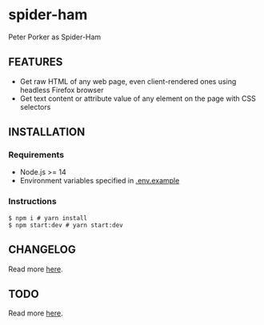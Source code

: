 # spider-ham

Peter Porker as Spider-Ham

## FEATURES

- Get raw HTML of any web page, even client-rendered ones using headless Firefox browser
- Get text content or attribute value of any element on the page with CSS selectors

## INSTALLATION

### Requirements

- Node.js >= 14
- Environment variables specified in [.env.example](https://github.com/night-watch-project/spider-ham/blob/master/.env.example)

### Instructions

```shell
$ npm i # yarn install
$ npm start:dev # yarn start:dev
```

## CHANGELOG

Read more [here](https://github.com/night-watch-project/spider-ham/blob/master/CHANGELOG.md).

## TODO

Read more [here](https://github.com/night-watch-project/spider-ham/blob/master/TODO.md).
